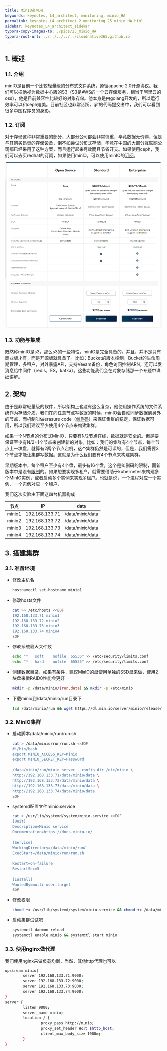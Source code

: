 ```yaml
---
title: MinIO高可用
keywords: keynotes, L4_architect, monitoring, minio_HA
permalink: keynotes_L4_architect_2_monitoring_25_minio_HA.html
sidebar: keynotes_L4_architect_sidebar
typora-copy-images-to: ./pics/25_minio_HA
typora-root-url: ../../../../../cloudnative365.github.io
---
```


## 1. 概述

### 1.1. 介绍

minIO是目前一个比较轻量级的分布式文件系统，遵循apache 2.0开源协议。我们可以把他视为数据中心版的S3（S3是AWS的一个云存储服务，相当于阿里云的oss），他是目前兼容性比较好的对象存储。他本身是由golang开发的，所以运行效率可以和ceph媲美。目前社区也非常活跃，git的代码提交者中，我们可以看到很多中国程序员的身影。

### 1.2. 订阅

对于存储这种非常重要的部分，大部分公司都会非常慎重，毕竟数据无价嘛，但是与其购买昂贵的存储设备，倒不如尝试分布式存储，毕竟在中国的大部分互联网公司都已经采用了这种方案，而且运行起来高效而且节省开支。如果使用ceph，我们可以去买redhat的订阅，如果使用minIO，可以使用minIO的[订阅](https://min.io/pricing)。

![image-20201004222453147](/pages/keynotes/L4_architect/2_monitoring/pics/25_minio_HA/image-20201004222453147.png)

### 1.3. 功能与集成

既然称minIO是s3，那么s3的一些特性，minIO是完全具备的。并且，并不是只有商业版才有，而是开源版就具备了。比如：Bucket的版本控制，Bucket的生命周期管理，多租户，对外暴露API，支持Veeam备份，角色访问控制ARN，还可以发消息给中间件（redis，ES，kafka）。这些功能我们会在对象存储那一个专题中详细讲解。

## 2. 架构

由于是非常轻量级的软件，所以架构上也没有这么复杂，他使用操作系统的文件系统作为存储介质，我们在向任意节点写数据的时候，minIO会自动同步数据到另外的节点，而机制叫做erasure code（[纠删码](https://docs.min.io/docs/minio-erasure-code-quickstart-guide.html)）来保证集群的稳定，保证数据可用，所以我们建议至少使用4个节点来构建集群。

如果一个N节点的分布式MinIO，只要有N/2节点在线，数据就是安全的。但是要保证至少有N/2+1个节点来创建新的对象。比如：我们的集群有4个节点，每个节点上一块盘，就算有2两个节点宕机，这个集群仍然是可读的，但是，我们需要3个节点才能让集群写数据。这就是为什么我们要有4个节点来构建集群。

早期版本中，每个租户至少有4个盘，最多有16个盘，这个是纠删码的限制，而新版本中是没有[限制](https://docs.min.io/docs/minio-server-limits-per-tenant.html)的。如果想要实现多租户，就需要借助于kubernetes来构建多个MinIO实例，或者启动多个实例来实现多租户。也就是说，一个进程对应一个实例，一个实例对应一个租户。

我们这次实验由下面这四台机器构成

| 节点   | IP             | data             |
| ------ | -------------- | ---------------- |
| minio1 | 192.168.133.71 | /data/minio/data |
| minio2 | 192.168.133.72 | /data/minio/data |
| minio3 | 192.168.133.73 | /data/minio/data |
| minio4 | 192.168.133.74 | /data/minio/data |

## 3. 搭建集群

### 3.1. 准备环境

+ 修改主机名

  ``` bash
  hostnamectl set-hostname minio1
  ```

+ 修改hosts文件

  ``` bash
  cat >> /etc/hosts <<EOF
  192.168.133.71 minio1
  192.168.133.72 minio2
  192.168.133.73 minio3
  192.168.133.74 minio4
  EOF
  ```

+ 修改系统最大文件数

  ``` bash
  echo "*   soft    nofile  65535" >> /etc/security/limits.conf
  echo "*   hard    nofile  65535" >> /etc/security/limits.conf
  ```

+ 创建数据目录，如果有条件，建议MinIO的盘使用单独的SSD盘来做，使用2块盘来做RAID0性能会更好

  ``` bash
  mkdir -p /data/minio/{run,data} && mkdir -p /etc/minio
  ```

+ 下载minio到/data/minio/run目录下

  ``` bash
  (cd /data/minio/run && wget https://dl.min.io/server/minio/release/linux-amd64/minio)
  ```

### 3.2. MinIO集群

+ 启动脚本/data/minio/run/run.sh

  ``` bash
  cat > /data/minio/run/run.sh <<EOF
  #!/bin/bash
  export MINIO_ACCESS_KEY=Minio
  export MINIO_SECRET_KEY=Passw0rd
  
  /data/minio/run/minio server --config-dir /etc/minio \
  http://192.168.133.71/data/minio/data \
  http://192.168.133.72/data/minio/data \
  http://192.168.133.73/data/minio/data \
  http://192.168.133.74/data/minio/data
  EOF
  ```

+ systemd配置文件minio.service

  ``` bash
  cat > /usr/lib/systemd/system/minio.service <<EOF
  [Unit]
  Description=Minio service
  Documentation=https://docs.minio.io/
  
  [Service]
  WorkingDirectory=/data/minio/run/
  ExecStart=/data/minio/run/run.sh
  
  Restart=on-failure
  RestartSec=5
  
  [Install]
  WantedBy=multi-user.target
  EOF
  ```

+ 修改权限

  ``` bash
  chmod +x /usr/lib/systemd/system/minio.service && chmod +x /data/minio/run/minio && chmod +x /data/minio/run/run.sh
  ```

+ 启动集群试试吧

  ``` bash
  systemctl daemon-reload
  systemctl enable minio && systemctl start minio
  ```

### 3.3. 使用nginx做代理

我们使用nginx来做负载均衡，当然，其他http代理也可以

``` bash
upstream minio{
        server 192.168.133.71:9000;
        server 192.168.133.72:9000;
        server 192.168.133.73:9000;
        server 192.168.133.74:9000;
}
server {
        listen 9000;
        server_name minio;
        location / {
                proxy_pass http://minio;
                proxy_set_header Host $http_host;
                client_max_body_size 1000m;
        }
}
```



